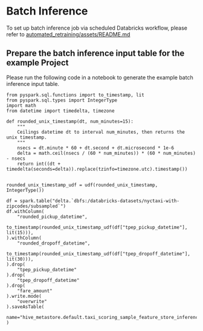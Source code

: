 # Batch Inference
To set up batch inference job via scheduled Databricks workflow, please refer to [automated_retraining/assets/README.md](../../assets/README.md)

## Prepare the batch inference input table for the example Project
Please run the following code in a notebook to generate the example batch inference input table.

```
from pyspark.sql.functions import to_timestamp, lit
from pyspark.sql.types import IntegerType
import math
from datetime import timedelta, timezone

def rounded_unix_timestamp(dt, num_minutes=15):
    """
    Ceilings datetime dt to interval num_minutes, then returns the unix timestamp.
    """
    nsecs = dt.minute * 60 + dt.second + dt.microsecond * 1e-6
    delta = math.ceil(nsecs / (60 * num_minutes)) * (60 * num_minutes) - nsecs
    return int((dt + timedelta(seconds=delta)).replace(tzinfo=timezone.utc).timestamp())


rounded_unix_timestamp_udf = udf(rounded_unix_timestamp, IntegerType())

df = spark.table("delta.`dbfs:/databricks-datasets/nyctaxi-with-zipcodes/subsampled`")
df.withColumn(
    "rounded_pickup_datetime",
    to_timestamp(rounded_unix_timestamp_udf(df["tpep_pickup_datetime"], lit(15))),
).withColumn(
    "rounded_dropoff_datetime",
    to_timestamp(rounded_unix_timestamp_udf(df["tpep_dropoff_datetime"], lit(30))),
).drop(
    "tpep_pickup_datetime"
).drop(
    "tpep_dropoff_datetime"
).drop(
    "fare_amount"
).write.mode(
    "overwrite"
).saveAsTable(
    name="hive_metastore.default.taxi_scoring_sample_feature_store_inference_input"
)
```
